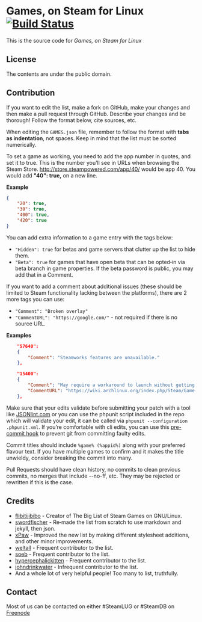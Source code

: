 Games, on Steam for Linux [![Build Status](https://travis-ci.org/SteamDatabase/SteamLinux.png?branch=gh-pages)](https://travis-ci.org/SteamDatabase/SteamLinux)
=========================
This is the source code for *Games, on Steam for Linux*

License
-------
The contents are under the public domain.

Contribution
------------
If you want to edit the list, make a fork on GitHub, make your changes and then
make a pull request through GitHub. Describe your changes and be thorough!
Follow the format below, cite sources, etc.

When editing the `GAMES.json` file, remember to follow the format with **tabs
as indentation**, not spaces.  Keep in mind that the list must be sorted
numerically.

To set a game as working, you need to add the app number in quotes, and set it
to true. This is the number you’ll see in URLs when browsing the Steam Store.
http://store.steampowered.com/app/40/ would be app 40. You would add **"40":
true,** on a new line.

**Example**

```json
{
	"20": true,
	"30": true,
	"400": true,
	"420": true
}
```

You can add extra information to a game entry with the tags below:
* `"Hidden": true` for betas and game servers that clutter up the list to hide them.
* `"Beta": true` for games that have open beta that can be opted‐in via beta
  branch in game properties. If the beta password is public, you may add that
in a Comment.

If you want to add a comment about additional issues (these should be limited
to Steam functionality lacking between the platforms), there are 2 more tags
you can use:
* `"Comment": "Broken overlay"`
* `"CommentURL": "https://google.com/"` - not required if there is no source URL.

**Examples**
```json
	"57640":
	{
		"Comment": "Steamworks features are unavailable."
	},
```

```json
	"15400":
	{
		"Comment": "May require a workaround to launch without getting stuck in a loop.",
		"CommentURL": "https://wiki.archlinux.org/index.php/Steam/Game-specific_troubleshooting#Harvest:_Massive_Encounter"
	},
```
Make sure that your edits validate before submitting your patch with a tool
like [JSONlint.com](http://jsonlint.com/) or you can use the phpunit script
included in the repo which will validate your edit, it can be called via
`phpunit --configuration .phpunit.xml`. If you’re comfortable with cli edits,
you can use this [pre-commit
hook](https://gist.github.com/johndrinkwater/cd96810e3b277b7e2fb1) to prevent
git from committing faulty edits.

Commit titles should include `%game% (%appid%)` along with your preferred
flavour text. If you have multiple games to confirm and it makes the title
unwieldy, consider breaking the commit into many.

Pull Requests should have clean history, no commits to clean previous commits,
no merges that include --no-ff, etc. They may be rejected or rewritten if this
is the case.

Credits
-------
- [flibitijibibo](https://github.com/flibitijibibo) - Creator of The Big List of Steam Games on GNU/Linux.
- [swordfischer](https://github.com/swordfischer) - Re‐made the list from scratch to use markdown and jekyll, then json.
- [xPaw](https://github.com/xPaw) - Improved the new list by making different stylesheet additions, and other minor improvements.
- [weltall](https://github.com/weltall) - Frequent contributor to the list.
- [soeb](https://github.com/soeb) - Frequent contributor to the list.
- [hypercephalickitten](https://github.com/hypercephalickitten) - Frequent contributor to the list.
- [johndrinkwater](https://github.com/johndrinkwater) - Infrequent contributor to the list.
- And a whole lot of very helpful people! Too many to list, truthfully.

Contact
-------
Most of us can be contacted on either #SteamLUG or #SteamDB on [Freenode](irc.freenode.net)
